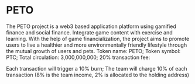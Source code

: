 # PETO

The PETO project is a web3 based application platform using gamified finance and social finance.
Integrate game content with exercise and learning. With the help of game financialization, the project aims to promote users to live a healthier and more environmentally friendly lifestyle through the mutual growth of users and pets.
Token name: PETO;
Token symbol: PTC;
Total circulation: 3,000,000,000;
20% transaction fee:

Each transaction will trigger a 10% burn;
The team will charge 10% of each transaction (8% is the team income, 2% is allocated to the holding address)
